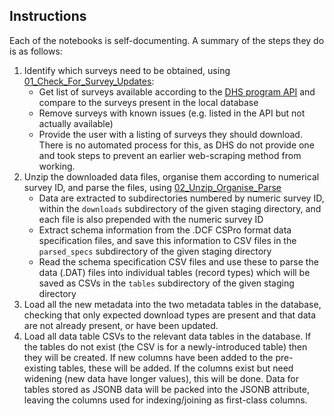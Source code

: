 
## Instructions

Each of the notebooks is self-documenting. A summary of the steps they do is as follows:

1. Identify which surveys need to be obtained, using [01_Check_For_Survey_Updates](./DHS_To_Database/01_Check_For_Survey_Updates.ipynb):
    - Get list of surveys available according to the [DHS program API](https://api.dhsprogram.com/#/index.html) and compare to the surveys present in the local database
    - Remove surveys with known issues (e.g. listed in the API but not actually available)
    -  Provide the user with a listing of surveys they should download. There is no automated process for this, as DHS do not provide one and took steps to prevent an earlier web-scraping method from working. 
2. Unzip the downloaded data files, organise them according to numerical survey ID, and parse the files, using [02_Unzip_Organise_Parse](./DHS_To_Database/02_Unzip_Organise_Parse.ipynb)
    - Data are extracted to subdirectories numbered by numeric survey ID, within the `downloads` subdirectory of the given staging directory, and each file is also prepended with the numeric survey ID
    - Extract schema information from the .DCF CSPro format data specification files, and save this information to CSV files in the `parsed_specs` subdirectory of the given staging directory
    - Read the schema specification CSV files and use these to parse the data (.DAT) files into individual tables (record types) which will be saved as CSVs in the `tables` subdirectory of the given staging directory
3. Load all the new metadata into the two metadata tables in the database, checking that only expected download types are present and that data are not already present, or have been updated.
4. Load all data table CSVs to the relevant data tables in the database. If the tables do not exist (the CSV is for a newly-introduced table) then they will be created. If new columns have been added to the pre-existing tables, these will be added. If the columns exist but need widening (new data have longer values), this will be done. Data for tables stored as JSONB data will be packed into the JSONB attribute, leaving the columns used for indexing/joining as first-class columns.

